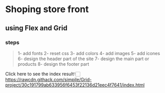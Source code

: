 # Shoping store front

## using Flex and Grid

### steps

>1- add fonts
>2- reset css
>3- add colors
>4- add images
>5- add icones
>6- design the header part of the site
>7- design the main part or products 
>8- design the footer part


Click here to see the index result👇🏻
https://rawcdn.githack.com/simpile/Grid-project/30c191799ab633956f6453f22136d21eec4f7641/index.html
